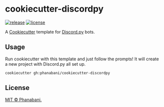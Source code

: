 # cookiecutter-discordpy

[![release](https://img.shields.io/github/v/release/phanabani/cookiecutter-discordpy)](https://github.com/phanabani/cookiecutter-discordpy/releases)
[![license](https://img.shields.io/github/license/phanabani/cookiecutter-discordpy)](LICENSE)

A [Cookiecutter](https://github.com/cookiecutter/cookiecutter) template for
[Discord.py](https://github.com/Rapptz/discord.py) bots.

## Usage

Run cookiecutter with this template and just follow the prompts! It will
create a new project with Discord.py all set up.

```shell
cookiecutter gh:phanabani/cookiecutter-discordpy
```

## License

[MIT © Phanabani.](LICENSE)

